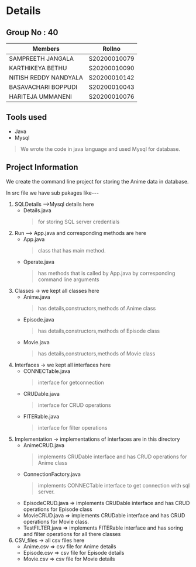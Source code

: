 # Details
## Group No : 40
|Members                 |Rollno      |
|------------------------|------------|
|SAMPREETH JANGALA       |S20200010079|
|KARTHIKEYA BETHU        |S20200010090|
|NITISH REDDY NANDYALA   |S20200010142| 
|BASAVACHARI BOPPUDI     |S20200010043|
|HARITEJA UMMANENI       |S20200010076|

## Tools used
* Java
* Mysql
> We wrote the code in java language and used Mysql for database.

## Project Information
We create the command line project for storing the Anime data in database.

In src file we have sub pakages like---

1. SQLDetails -->Mysql details here 
    - Details.java       
        > for storing SQL server credentials 
2. Run --> App.java and corresponding methods are here
    - App.java 
        > class that has main method.
    - Operate.java       
        > has methods that is called by App.java by corresponding command line arguments
3. Classes         -> we kept all classes here
    - Anime.java         
        > has details,constructors,methods of Anime class
    - Episode.java       
        > has details,constructors,methods of Episode class
    - Movie.java         
        > has details,constructors,methods of Movie class
4. Interfaces -> we kept all interfaces here 
    - CONNECTable.java   
        > interface for getconnection
    - CRUDable.java      
        > interface for CRUD operations
    - FITERable.java     
        > interface for filter operations
5. Implementation -> implementations of interfaces are in this directory 
    - AnimeCRUD.java     
        > implements CRUDable interface and has CRUD operations for Anime class   
    - ConnectionFactory.java 
        > implements CONNECTable interface to get connection with sql server.
    - EpisodeCRUD.java   => implements CRUDable interface and has CRUD operations for Episode class
    - MovieCRUD.java     => implements CRUDable interface and has CRUD operations for Movie class.
    - TestFILTER.java    => implements FITERable interface and has soring and filter operations for all there classes
6. CSV_files -> all csv files here
    - Anime.csv          => csv file for Anime details
    - Episode.csv        => csv file for Episode details
    - Movie.csv          => csv file for Movie details
